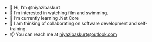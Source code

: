 - 👋 Hi, I’m @niyazibaskurt
- 👀 I’m interested in watching film and swimming.
- 🌱 I’m currently learning .Net Core
- 💞️ I am thinking of collaborating on software development and self-training.
- 📫 You can reach me at niyazibaskurt@outlook.com

<!---
niyazibaskurt/niyazibaskurt is a ✨ special ✨ repository because its `README.md` (this file) appears on your GitHub profile.
You can click the Preview link to take a look at your changes.
--->

